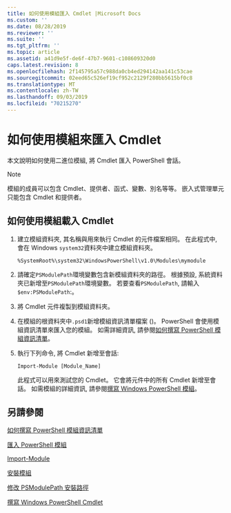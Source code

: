 ```yaml
---
title: 如何使用模組匯入 Cmdlet |Microsoft Docs
ms.custom: ''
ms.date: 08/28/2019
ms.reviewer: ''
ms.suite: ''
ms.tgt_pltfrm: ''
ms.topic: article
ms.assetid: a41d9e5f-de6f-47b7-9601-c108609320d0
caps.latest.revision: 8
ms.openlocfilehash: 2f145795a57c988da0cb4ed294142aa141c53cae
ms.sourcegitcommit: 02eed65c526ef19cf952c2129f280bb5615bf0c8
ms.translationtype: MT
ms.contentlocale: zh-TW
ms.lasthandoff: 09/03/2019
ms.locfileid: "70215270"
---
```

# <a name="how-to-import-cmdlets-using-modules"></a>如何使用模組來匯入 Cmdlet

本文說明如何使用二進位模組, 將 Cmdlet 匯入 PowerShell 會話。

> [!NOTE]
> 模組的成員可以包含 Cmdlet、提供者、函式、變數、別名等等。 嵌入式管理單元只能包含 Cmdlet 和提供者。

## <a name="how-to-load-cmdlets-using-a-module"></a>如何使用模組載入 Cmdlet

1. 建立模組資料夾, 其名稱與用來執行 Cmdlet 的元件檔案相同。 在此程式中, 會在 Windows `system32`資料夾中建立模組資料夾。

   `%SystemRoot%\system32\WindowsPowerShell\v1.0\Modules\mymodule`

1. 請確定`PSModulePath`環境變數包含新模組資料夾的路徑。 根據預設, 系統資料夾已新增至`PSModulePath`環境變數。 若要查看`PSModulePath`, 請輸入`$env:PSModulePath`:。

1. 將 Cmdlet 元件複製到模組資料夾。

1. 在模組的根資料夾中`.psd1`新增模組資訊清單檔案 ()。 PowerShell 會使用模組資訊清單來匯入您的模組。 如需詳細資訊, 請參閱[如何撰寫 PowerShell 模組資訊清單](../module/how-to-write-a-powershell-module-manifest.md)。

1. 執行下列命令, 將 Cmdlet 新增至會話:

   `Import-Module [Module_Name]`

   此程式可以用來測試您的 Cmdlet。 它會將元件中的所有 Cmdlet 新增至會話。 如需模組的詳細資訊, 請參閱[撰寫 Windows PowerShell 模組](../module/writing-a-windows-powershell-module.md)。

## <a name="see-also"></a>另請參閱

[如何撰寫 PowerShell 模組資訊清單](../module/how-to-write-a-powershell-module-manifest.md)

[匯入 PowerShell 模組](../module/importing-a-powershell-module.md)

[Import-Module](/powershell/module/Microsoft.PowerShell.Core/Import-Module)

[安裝模組](../module/installing-a-powershell-module.md)

[修改 PSModulePath 安裝路徑](../module/modifying-the-psmodulepath-installation-path.md)

[撰寫 Windows PowerShell Cmdlet](./writing-a-windows-powershell-cmdlet.md)
